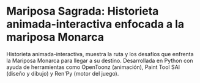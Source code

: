 # Mariposa Sagrada: Historieta animada-interactiva enfocada a la mariposa Monarca
Historieta animada-interactiva, muestra la ruta y los desafíos que enfrenta la Mariposa Monarca para llegar a su destino. Desarrollada en Python con ayuda de herramientas como OpenToonz (animación), Paint Tool SAI (diseño y dibujo) y Ren'Py (motor del juego).
